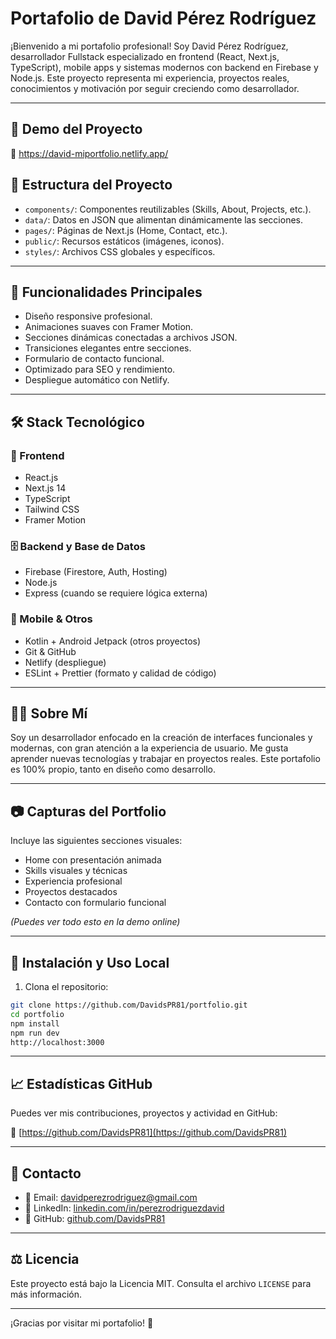# Portafolio de David Pérez Rodríguez

¡Bienvenido a mi portafolio profesional! Soy David Pérez Rodríguez, desarrollador Fullstack especializado en frontend (React, Next.js, TypeScript), mobile apps y sistemas modernos con backend en Firebase y Node.js. Este proyecto representa mi experiencia, proyectos reales, conocimientos y motivación por seguir creciendo como desarrollador.

---

## 🚀 Demo del Proyecto

🔗 https://david-miportfolio.netlify.app/

## 📁 Estructura del Proyecto

- `components/`: Componentes reutilizables (Skills, About, Projects, etc.).  
- `data/`: Datos en JSON que alimentan dinámicamente las secciones.  
- `pages/`: Páginas de Next.js (Home, Contact, etc.).  
- `public/`: Recursos estáticos (imágenes, iconos).  
- `styles/`: Archivos CSS globales y específicos.

---

## 🎯 Funcionalidades Principales

- Diseño responsive profesional.  
- Animaciones suaves con Framer Motion.  
- Secciones dinámicas conectadas a archivos JSON.  
- Transiciones elegantes entre secciones.  
- Formulario de contacto funcional.  
- Optimizado para SEO y rendimiento.  
- Despliegue automático con Netlify.

---

## 🛠️ Stack Tecnológico

### 🧩 Frontend

- React.js  
- Next.js 14  
- TypeScript  
- Tailwind CSS  
- Framer Motion

### 🗄️ Backend y Base de Datos

- Firebase (Firestore, Auth, Hosting)  
- Node.js  
- Express (cuando se requiere lógica externa)

### 📱 Mobile & Otros

- Kotlin + Android Jetpack (otros proyectos)  
- Git & GitHub  
- Netlify (despliegue)  
- ESLint + Prettier (formato y calidad de código)

---

## 🧑‍💼 Sobre Mí

Soy un desarrollador enfocado en la creación de interfaces funcionales y modernas, con gran atención a la experiencia de usuario. Me gusta aprender nuevas tecnologías y trabajar en proyectos reales. Este portafolio es 100% propio, tanto en diseño como desarrollo.

---

## 📷 Capturas del Portfolio

Incluye las siguientes secciones visuales:

- Home con presentación animada  
- Skills visuales y técnicas  
- Experiencia profesional  
- Proyectos destacados  
- Contacto con formulario funcional

*(Puedes ver todo esto en la demo online)*

---

## 🧪 Instalación y Uso Local

1. Clona el repositorio:

```bash
git clone https://github.com/DavidsPR81/portfolio.git
cd portfolio
npm install
npm run dev
http://localhost:3000

```

---

## 📈 Estadísticas GitHub

Puedes ver mis contribuciones, proyectos y actividad en GitHub:  

🐙 [https://github.com/DavidsPR81](https://github.com/DavidsPR81)

---

## 🤝 Contacto

- 📧 Email: [davidperezrodriguez@gmail.com](mailto:davidperezrodriguez@gmail.com)  
- 💼 LinkedIn: [linkedin.com/in/perezrodriguezdavid](https://www.linkedin.com/in/perezrodriguezdavid/)  
- 🐙 GitHub: [github.com/DavidsPR81](https://github.com/DavidsPR81)

---

## ⚖️ Licencia

Este proyecto está bajo la Licencia MIT. Consulta el archivo `LICENSE` para más información.

---

¡Gracias por visitar mi portafolio! 🚀
